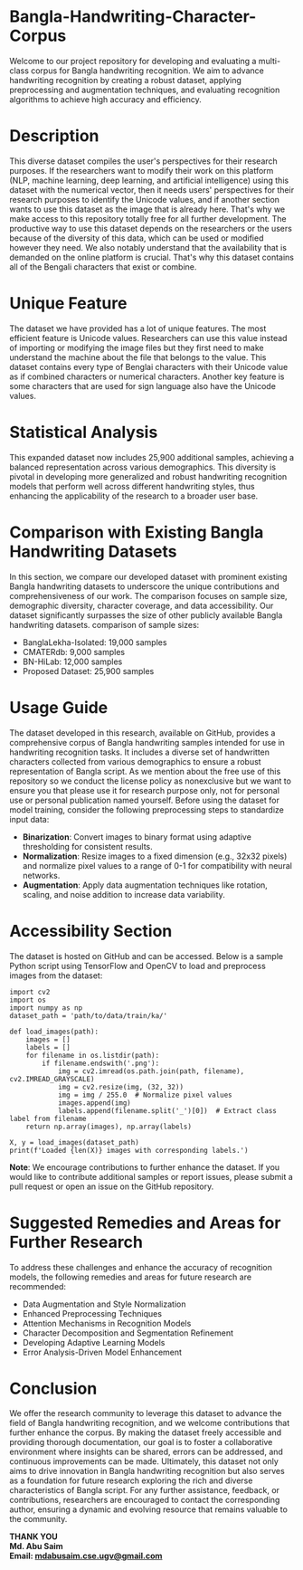 # Bangla-Handwriting-Character-Corpus
Welcome to our project repository for developing and evaluating a multi-class corpus for Bangla handwriting recognition. We aim to advance handwriting recognition by creating a robust dataset, applying preprocessing and augmentation techniques, and evaluating recognition algorithms to achieve high accuracy and efficiency.

# Description
This diverse dataset compiles the user's perspectives for their research purposes. If the researchers want to modify their work on this platform (NLP, machine learning, deep learning, and artificial intelligence) using this dataset with the numerical vector, then it needs users' perspectives for their research purposes to identify the Unicode values, and if another section wants to use this dataset as the image that is already here. That's why we make access to this repository totally free for all further development. The productive way to use this dataset depends on the researchers or the users because of the diversity of this data, which can be used or modified however they need. We also notably understand that the availability that is demanded on the online platform is crucial. That's why this dataset contains all of the Bengali characters that exist or combine.

# Unique Feature
The dataset we have provided has a lot of unique features. The most efficient feature is Unicode values. Researchers can use this value instead of importing or modifying the image files but they first need to make understand the machine about the file that belongs to the value. This dataset contains every type of Benglai characters with their Unicode value as if combined characters or numerical characters. Another key feature is some characters that are used for sign language also have the Unicode values.

# Statistical Analysis
This expanded dataset now includes 25,900 additional samples, achieving a balanced representation across various demographics. This diversity is pivotal in developing more generalized and robust handwriting recognition models that perform well across different handwriting styles, thus enhancing the applicability of the research to a broader user base.

# Comparison with Existing Bangla Handwriting Datasets
In this section, we compare our developed dataset with prominent existing Bangla handwriting datasets to underscore the unique contributions and comprehensiveness of our work. The comparison focuses on sample size, demographic diversity, character coverage, and data accessibility. Our dataset significantly surpasses the size of other publicly available Bangla handwriting datasets. comparison of sample sizes:

- BanglaLekha-Isolated: 19,000 samples
- CMATERdb: 9,000 samples
- BN-HiLab: 12,000 samples
- Proposed Dataset: 25,900 samples

# Usage Guide
The dataset developed in this research, available on GitHub, provides a comprehensive corpus of Bangla handwriting samples intended for use in handwriting recognition tasks. It includes a diverse set of handwritten characters collected from various demographics to ensure a robust representation of Bangla script. As we mention about the free use of this repository so we conduct the license policy as nonexclusive but we want to ensure you that please use it for research purpose only, not for personal use or personal publication named yourself. Before using the dataset for model training, consider the following preprocessing steps to standardize input data:

- **Binarization**: Convert images to binary format using adaptive thresholding for consistent results.
- **Normalization**: Resize images to a fixed dimension (e.g., 32x32 pixels) and normalize pixel values to a range of 0-1 for compatibility with neural networks.
- **Augmentation**: Apply data augmentation techniques like rotation, scaling, and noise addition to increase data variability.

# Accessibility Section
The dataset is hosted on GitHub and can be accessed. Below is a sample Python script using TensorFlow and OpenCV to load and preprocess images from the dataset:

```
import cv2
import os
import numpy as np
dataset_path = 'path/to/data/train/ka/'

def load_images(path):
    images = []
    labels = []
    for filename in os.listdir(path):
        if filename.endswith('.png'):
            img = cv2.imread(os.path.join(path, filename), cv2.IMREAD_GRAYSCALE)
            img = cv2.resize(img, (32, 32))
            img = img / 255.0  # Normalize pixel values
            images.append(img)
            labels.append(filename.split('_')[0])  # Extract class label from filename
    return np.array(images), np.array(labels)
    
X, y = load_images(dataset_path)
print(f'Loaded {len(X)} images with corresponding labels.')
```

**Note**: We encourage contributions to further enhance the dataset. If you would like to contribute additional samples or report issues, please submit a pull request or open an issue on the GitHub repository.

# Suggested Remedies and Areas for Further Research
To address these challenges and enhance the accuracy of recognition models, the following remedies and areas for future research are recommended:

- Data Augmentation and Style Normalization
- Enhanced Preprocessing Techniques
- Attention Mechanisms in Recognition Models
- Character Decomposition and Segmentation Refinement
- Developing Adaptive Learning Models
- Error Analysis-Driven Model Enhancement

# Conclusion
We offer the research community to leverage this dataset to advance the field of Bangla handwriting recognition, and we welcome contributions that further enhance the corpus. By making the dataset freely accessible and providing thorough documentation, our goal is to foster a collaborative environment where insights can be shared, errors can be addressed, and continuous improvements can be made. Ultimately, this dataset not only aims to drive innovation in Bangla handwriting recognition but also serves as a foundation for future research exploring the rich and diverse characteristics of Bangla script. For any further assistance, feedback, or contributions, researchers are encouraged to contact the corresponding author, ensuring a dynamic and evolving resource that remains valuable to the community.

**THANK YOU** <br>
**Md. Abu Saim** <br>
**Email: mdabusaim.cse.ugv@gmail.com**
